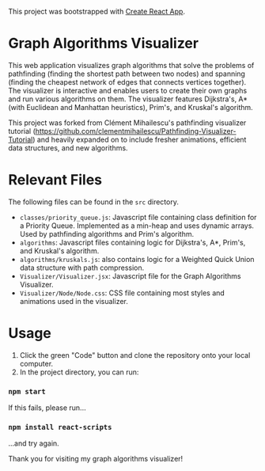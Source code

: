 This project was bootstrapped with [Create React App](https://github.com/facebook/create-react-app).
# Graph Algorithms Visualizer
This web application visualizes graph algorithms that solve the problems of pathfinding (finding the shortest path between two nodes) and spanning (finding the cheapest network of edges that connects vertices together). The visualizer is interactive and enables users to create their own graphs and run various algorithms on them. The visualizer features Dijkstra's, A* (with Euclidean and Manhattan heuristics), Prim's, and Kruskal's algorithm. 

This project was forked from Clément Mihailescu's pathfinding visualizer tutorial (https://github.com/clementmihailescu/Pathfinding-Visualizer-Tutorial) and heavily expanded on to include fresher animations, efficient data structures, and new algorithms.

# Relevant Files
The following files can be found in the `src` directory.
- `classes/priority_queue.js`: Javascript file containing class definition for a Priority Queue. Implemented as a min-heap and uses dynamic arrays. Used by pathfinding algorithms and Prim's algorithm.
- `algorithms`: Javascript files containing logic for Dijkstra's, A*, Prim's, and Kruskal's algorithm.
- `algorithms/kruskals.js`: also contains logic for a Weighted Quick Union data structure with path compression.
- `Visualizer/Visualizer.jsx`: Javascript file for the Graph Algorithms Visualizer.
- `Visualizer/Node/Node.css`: CSS file containing most styles and animations used in the visualizer.

# Usage

1. Click the green "Code" button and clone the repository onto your local computer.
2. In the project directory, you can run:

### `npm start`

If this fails, please run...

### `npm install react-scripts`

...and try again.

Thank you for visiting my graph algorithms visualizer!
